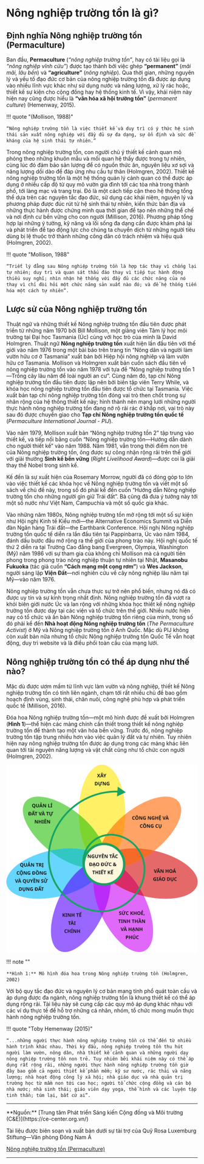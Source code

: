 # Nông nghiệp trường tồn là gì?

## Định nghĩa Nông nghiệp trường tồn (Permaculture)

Ban đầu, **Permaculture** (*“nông nghiệp trường tồn”*, hay có tài liệu gọi là *“nông nghiệp vĩnh cửu”*) được tạo thành bởi việc ghép **“permanent”** (*mãi mãi, lâu bền*) và **“agriculture”** (*nông nghiệp*). Qua thời gian, những nguyên lý và yếu tố đạo đức cơ bản của nông nghiệp trường tồn đã được áp dụng vào nhiều lĩnh vực khác như sử dụng nước và năng lượng, xử lý rác hoặc, thiết kế sự kiện cho cộng đồng hay hệ thống kinh tế. Vì vậy, khái niệm này hiện nay cũng được hiểu là **“văn hóa xã hội trường tồn”** (*permanent culture*) (Hemenway, 2015).

!!! quote "(Mollison, 1988)"

    “Nông nghiệp trường tồn là việc thiết kế và duy trì có ý thức hệ sinh thái sản xuất nông nghiệp với đầy đủ sự đa dạng, sự ổn định và sức đề kháng của hệ sinh thái tự nhiên.”

Trong nông nghiệp trường tồn, con người chủ ý thiết kế cảnh quan mô phỏng theo những khuôn mẫu và mối quan hệ thấy được trong tự nhiên, cùng lúc đó đảm bảo sản lượng để có nguồn thức ăn, nguyên liệu xơ sợi và năng lượng dồi dào để đáp ứng nhu cầu tự thân (Holmgren, 2002). Thiết kế nông nghiệp trường tồn là một hệ thống quản lý cảnh quan có thể được áp dụng ở nhiều cấp độ từ quy mô vườn gia đình tới các tòa nhà trong thành phố, tới làng mạc và trang trại. Đó là một cách tiếp cận theo hệ thống tổng thể dựa trên các nguyên tắc đạo đức, sử dụng các khái niệm, nguyên lý và phương pháp được đúc rút từ hệ sinh thái tự nhiên, kiến thức bản địa và những thực hành được chứng minh qua thời gian để tạo nên những thể chế và nơi định cư bền vững cho con người (Millison, 2016). Phương pháp tổng hợp lại những ý tưởng, kỹ năng và lối sống đa dạng cần được khám phá lại và phát triển để tạo động lực cho chúng ta chuyển dịch từ những người tiêu dùng bị lệ thuộc trở thành những công dân có trách nhiệm và hiệu quả (Holmgren, 2002).

!!! quote "Mollison, 1988"

    “Triết lý đằng sau Nông nghiệp trường tồn là hợp tác thay vì chống lại tự nhiên; duy trì và quan sát thấu đáo thay vì tiếp tục hành động thiếu suy nghĩ; nhìn nhận hệ thống với đầy đủ các chức năng của nó thay vì chỉ đòi hỏi một chức năng sản xuất nào đó; và để hệ thống tiến hóa một cách tự nhiên”.

## Lược sử của Nông nghiệp trường tồn

Thuật ngữ và những thiết kế Nông nghiệp trường tồn đầu tiên được phát triển từ những năm 1970 bởi Bill Mollison, một giảng viên Tâm lý học môi trường tại Đại học Tasmania (Úc) cùng với học trò của mình là David Holmgren. Thuật ngữ **Nông nghiệp trường tồn** xuất hiện lần đầu tiên với thế giới vào năm 1976 trong một bài báo trên trang tin “Nông dân và người làm vườn hữu cơ ở Tasmania” xuất bản bởi Hiệp hội nông nghiêp và làm vườn hữu cơ Tasmania. Mollison và Holmgren xuất bản cuốn sách đầu tiên về nông nghiệp trường tồn vào năm 1978 với tựa đề “Nông nghiệp trường tồn 1&mdash;Trồng cây lâu năm để loài người an cư”. Cùng năm đó, tạp chí Nông nghiệp trường tồn đầu tiên được lập nên bởi biên tập viên Terry While, và khóa học nông nghiệp trường tồn đầu tiên được tổ chức tại Tasmania. Việc xuất bản tạp chí nông nghiệp trường tồn đóng vai trò then chốt trong sự nhân rộng của hệ thống thiết kế này; hình thành nên mạng lưới những người thực hành nông nghiệp trường tồn đang nở rộ rải rác ở khắp nơi, vai trò này sau đó được chuyển giao cho **Tạp chí Nông nghiệp trường tồn quốc tế** (*Permaculture International Journal - PIJ*).

Vào năm 1979, Mollison xuất bản “Nông nghiệp trường tồn 2” tập trung vào thiết kế, và tiếp nối bằng cuốn “Nông nghiệp trường tồn&mdash;Hướng dẫn dành cho người thiết kế” vào năm 1988. Năm 1981, vẫn trong thời điểm non trẻ của Nông nghiệp trường tồn, ông được sự công nhận rộng rãi trên thế giới với giải thưởng **Sinh kế bền vững** (*Right Livelihood Award*)&mdash;được coi là giải thay thế Nobel trong sinh kế.

Kế đến là sự xuất hiện của Rosemary Morrow, người đã có đóng góp to lớn vào việc thiết kế các khóa học về Nông nghiệp trường tồn và viết một số sách về chủ đề này, trong số đó phải kể đến cuốn “Hướng dẫn Nông nghiệp trường tồn cho những người gìn giữ Trái đất”. Bà cũng đã đưa ý tưởng này tới một số nước như Việt Nam, Campuchia và một số quốc gia khác.

Vào những năm 1980s, Nông nghiệp trường tồn mở rộng tới một số sự kiện như Hội nghị Kinh tế Kiểu mới&mdash;the Alternative Economics Summit và Diễn đàn Ngân hàng Trái đất&mdash;the Earthbank Conference. Hội nghị Nông nghiệp trường tồn quốc tế diễn ra lần đầu tiên tại Pappinbarra, Úc vào năm 1984, đánh dấu bước đầu mở rộng ra thế giới của phong trào này. Hội nghị quốc tế thứ 2 diễn ra tại Trường Cao đẳng bang Evergreen, Olympia, Washington (Mỹ) năm 1986 với sự tham gia của không chỉ Mollison mà cả người tiên phong trong phong trào nông nghiệp thuận tự nhiên tại Nhật, **Masanobu Fukuoka** (tác giả cuốn **“Cách mạng một cọng rơm”**) và **Wes Jackson**, người sáng lập **Viện Đất**&mdash;nơi nghiên cứu về cây nông nghiệp lâu năm tại Mỹ&mdash;vào năm 1976.

Nông nghiệp trường tồn vẫn chưa thực sự trở nên phổ biến, nhưng nó đã có được uy tín và sự kính trọng nhất định. Nông nghiệp trường tồn đã vượt ra khỏi biên giới nước Úc và lan rộng với những khóa học thiết kế nông nghiệp trường tồn được dạy tại các viện và tổ chức trên thế giới. Nhiều nước hiện nay có tổ chức và ấn bản Nông nghiệp trường tồn riêng của mình, trong số đó phải kể đến **Nhà hoạt động Nông nghiệp trường tồn** (*The Permaculture Activist*) ở Mỹ và Nông nghiệp trường tồn ở Anh Quốc. Mặc dù PIJ không còn xuất bản nữa nhưng tổ chức Nông nghiệp trường tồn Quốc Tế vẫn hoạt động, duy trì website và là điều phối toàn cầu của mạng lưới.

## Nông nghiệp trường tồn có thể áp dụng như thế nào?

Mặc dù được ươm mầm từ lĩnh vực làm vườn và nông nghiệp, thiết kế Nông nghiệp trường tồn có tính liên ngành, chạm tới rất nhiều chủ đề bao gồm hoạch định vùng, sinh thái, chăn nuôi, công nghệ phù hợp và phát triển quốc tế (Millison, 2016).

Đóa hoa Nông nghiệp trường tồn&mdash;một mô hình được đề xuất bởi Holmgren (**Hình 1**)&mdash;thể hiện các mảng chính cần thiết trong thiết kế nông nghiệp trường tồn để thành tạo một văn hóa bền vững. Trước đó, nông nghiệp trường tồn tập trung nhiều hơn vào việc quản lý đất và tự nhiên. Tuy nhiên hiện nay nông nghiệp trường tồn được áp dụng trong các mảng khác liên quan tới tài nguyên năng lượng và vật chất cũng như tổ chức con người (Holmgren, 2002).

![perma-hoa](../../assets/images/perma-hoa.svg)

!!! note ""

    **Hình 1:** Mô hình đóa hoa trong Nông nghiệp trường tồn (Holmgren, 2002)

Với bộ quy tắc đạo đức và nguyên lý cơ bản mang tính phổ quát toàn cầu và áp dụng được đa ngành, nông nghiệp trường tồn là khung thiết kế có thể áp dụng rộng rãi. Tài liệu này sẽ cung cấp các quy mô áp dụng khác nhau với các ví dụ thực tế để hỗ trợ những cá nhân, nhóm, tổ chức mong muốn thực hành nông nghiệp trường tồn.

!!! quote "Toby Hemenway (2015)"

    “...những người thực hành nông nghiệp trường tồn có thể đến từ nhiều hành trình khác nhau. Thời kỳ đầu, nông nghiệp trường tồn thu hút người làm vườn, nông dân, nhà thiết kế cảnh quan và những người dạy nông nghiệp trường tồn non trẻ. Tuy nhiên bởi khái niệm này có thể áp dụng rất rộng rãi, những người thực hành nông nghiệp trường tồn giờ đây bao gồm cả người thiết kế phần mềm; kỹ sư nước, rác thải và năng lượng; nhà hoạt động công lý xã hội; nhà giáo dục và nhà quản trị trường học từ mầm non tới cao học; người tổ chức cộng đồng và cán bộ nhà nước; nhà sinh thái; giáo viên dạy yoga, thể hình và các luyện tập tinh thần; túm lại, bất cứ ai”.

<hr/>
**Nguồn:** [Trung tâm Phát triển Sáng kiến Cộng đồng và Môi trường (C&E)](https://ce-center.org.vn/)

Tài liệu được biên soạn và xuất bản dưới sự tài trợ của Quỹ Rosa Luxemburg Stiftung&mdash;Văn phòng Đông Nam Á

[Nông nghiệp trường tồn (Permaculture)](https://www.rosaluxhanoi.org/vi/publications/publication_details/528.html)
<hr/>

